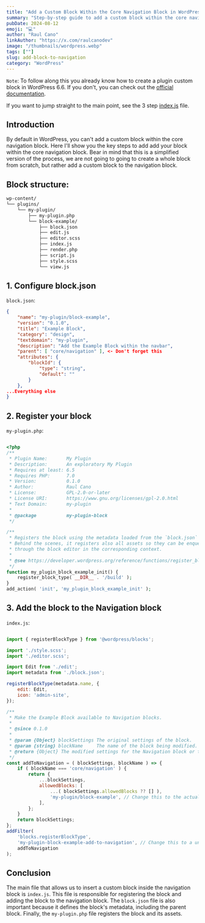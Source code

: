 ```yaml
---
title: "Add a Custom Block Within the Core Navigation Block in WordPress"
summary: "Step-by-step guide to add a custom block within the core navigation block in WordPress."
pubDate: 2024-08-12
emoji: "💻"
author: "Raul Cano"
linkAuthor: "https://x.com/raulcanodev"
image: "/thumbnails/wordpress.webp"
tags: [""]
slug: add-block-to-navigation
category: "WordPress"
---
```


`Note`: To follow along this you already know how to create a plugin custom block in WordPress 6.6. If you don't, you can check out the [official documentation](https://developer.wordpress.org/block-editor/how-to-guides/block-tutorial/).

If you want to jump straight to the main point, see the 3 step [index.js](#3-add-the-block-to-the-navigation-block) file.

## Introduction
By default in WordPress, you can't add a custom block within the core navigation block. Here I'll show you the key steps to add add your block within the core navigation block. Bear in mind that this is a simplified version of the process, we are not going to going to create a whole block from scratch, but rather add a custom block to the navigation block.


## Block structure:
```md
wp-content/
└── plugins/
    └── my-plugin/
        ├── my-plugin.php
        └── block-example/
            ├── block.json
            ├── edit.js
            ├── editor.scss
            ├── index.js
            ├── render.php
            ├── script.js
            ├── style.scss
            └── view.js
```

## 1. Configure block.json
`block.json`:
```json
{
	"name": "my-plugin/block-example",
	"version": "0.1.0",
	"title": "Example Block",
	"category": "design",
	"textdomain": "my-plugin",
	"description": "Add the Example Block within the navbar",
	"parent": [ "core/navigation" ], <- Don't forget this
	"attributes": {
		"blockId": {
			"type": "string",
			"default": ""
		}
	},
...Everything else
}
```

## 2. Register your block
`my-plugin.php`:

```php

<?php
/**
 * Plugin Name:       My Plugin
 * Description:       An exploratory My Plugin
 * Requires at least: 6.5
 * Requires PHP:      7.0
 * Version:           0.1.0
 * Author:            Raul Cano
 * License:           GPL-2.0-or-later
 * License URI:       https://www.gnu.org/licenses/gpl-2.0.html
 * Text Domain:       my-plugin
 *
 * @package           my-plugin-block
 */

/**
 * Registers the block using the metadata loaded from the `block.json` file.
 * Behind the scenes, it registers also all assets so they can be enqueued
 * through the block editor in the corresponding context.
 *
 * @see https://developer.wordpress.org/reference/functions/register_block_type/
 */
function my_plugin_block_example_init() {
	register_block_type( __DIR__ . '/build' );
}
add_action( 'init', 'my_plugin_block_example_init' );

```

## 3. Add the block to the Navigation block
`index.js`:

```js

import { registerBlockType } from '@wordpress/blocks';

import './style.scss';
import './editor.scss';

import Edit from './edit';
import metadata from './block.json';

registerBlockType(metadata.name, {
	edit: Edit,
	icon: 'admin-site',
});
```

```js
/**
 * Make the Example Block available to Navigation blocks.
 *
 * @since 0.1.0
 *
 * @param {Object} blockSettings The original settings of the block.
 * @param {string} blockName     The name of the block being modified.
 * @return {Object} The modified settings for the Navigation block or the original settings for other blocks.
 */
const addToNavigation = ( blockSettings, blockName ) => {
	if ( blockName === 'core/navigation' ) {
		return {
			...blockSettings,
			allowedBlocks: [
				...( blockSettings.allowedBlocks ?? [] ),
				'my-plugin/block-example', // Change this to the actual block name in block.json
			],
		};
	}
	return blockSettings;
};
addFilter(
	'blocks.registerBlockType',
	'my-plugin-block-example-add-to-navigation', // Change this to a unique name for your filter.
	addToNavigation
);

```

## Conclusion

The main file that allows us to insert a custom block inside the navigation block is `index.js`. This file is responsible for registering the block and adding the block to the navigation block. The `block.json` file is also important because it defines the block's metadata, including the parent block. Finally, the `my-plugin.php` file registers the block and its assets.
